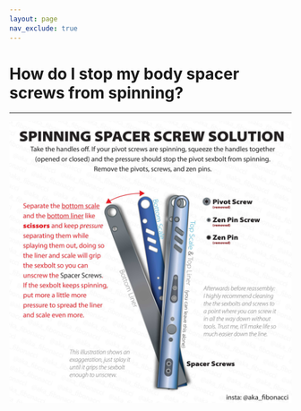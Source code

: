 ```yaml
---
layout: page
nav_exclude: true
---
```


# How do I stop my body spacer screws from spinning?
---

![Spining screws problem illustrated by aka_fibonacci.](aka_fib_spinning_pivot.jpg)